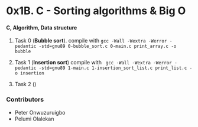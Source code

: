 # 0x1B. C - Sorting algorithms & Big O

#### C, Algorithm, Data structure

1. Task 0 (**Bubble sort**). compile
   with `gcc -Wall -Wextra -Werror -pedantic -std=gnu89 0-bubble_sort.c 0-main.c print_array.c -o bubble`
2. Task 1 (**Insertion sort**) compile
   with ` gcc -Wall -Wextra -Werror -pedantic -std=gnu89 1-main.c 1-insertion_sort_list.c print_list.c -o insertion`

3. Task 2 ()

### Contributors

- Peter Onwuzuruigbo
- Pelumi Olalekan
